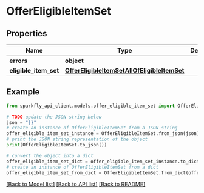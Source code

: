 # OfferEligibleItemSet


## Properties

Name | Type | Description | Notes
------------ | ------------- | ------------- | -------------
**errors** | **object** |  | [optional] 
**eligible_item_set** | [**OfferEligibleItemSetAllOfEligibleItemSet**](OfferEligibleItemSetAllOfEligibleItemSet.md) |  | [optional] 

## Example

```python
from sparkfly_api_client.models.offer_eligible_item_set import OfferEligibleItemSet

# TODO update the JSON string below
json = "{}"
# create an instance of OfferEligibleItemSet from a JSON string
offer_eligible_item_set_instance = OfferEligibleItemSet.from_json(json)
# print the JSON string representation of the object
print(OfferEligibleItemSet.to_json())

# convert the object into a dict
offer_eligible_item_set_dict = offer_eligible_item_set_instance.to_dict()
# create an instance of OfferEligibleItemSet from a dict
offer_eligible_item_set_from_dict = OfferEligibleItemSet.from_dict(offer_eligible_item_set_dict)
```
[[Back to Model list]](../README.md#documentation-for-models) [[Back to API list]](../README.md#documentation-for-api-endpoints) [[Back to README]](../README.md)


